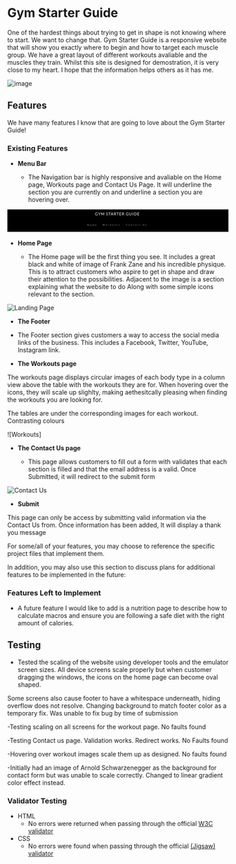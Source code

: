 # Gym Starter Guide

One of the hardest things about trying to get in shape is not knowing where to start. We want to change that. Gym Starter Guide is a responsive website that will show you exactly where to begin and how to target each muscle group. We have a great layout of different workouts avaliable and the muscles they train. Whilst this site is designed for demostration, it is very close to my heart. I hope that the information helps others as it has me.

![image](Assets/Images/Gym_Starter_Guide.png)


## Features 

We have many features I know that are going to love about the Gym Starter Guide!

### Existing Features

- __Menu Bar__

  - The Navigation bar is highly responsive and avaliable on the Home page, Workouts page and Contact Us Page. It will underline the section you are currently on and underline a section you are hovering over.

![Nav Bar](Assets/Images/nav-bar.png)

- __Home Page__

  - The Home page will be the first thing you see. It includes a great black and white of image of Frank Zane and his incredible physique. This is to attract customers who aspire to get in shape and draw their attention to the possibilities. Adjacent to the image is a section explaining what the website to do Along with some simple icons relevant to the section.


![Landing Page](https://github.com/lucyrush/readme-template/blob/master/media/love_running_landing.png)


- __The Footer__ 

 - The Footer section gives customers a way to access the social media links of the business. This includes a Facebook, Twitter, YouTube, Instagram link. 

- __The Workouts page__

The workouts page displays circular images of each body type in a column view above the table with the workouts they are for. When hovering over the icons, they will scale up slighlty, making aethesitcally pleasing when finding the workouts you are looking for.

The tables are under the corresponding images for each workout. Contrasting colours 

![Workouts]

- __The Contact Us page__

  - This page allows customers to fill out a form with validates that each section is filled and that the email address is a valid. Once Submitted, it will redirect to the submit form

![Contact Us](https://github.com/lucyrush/readme-template/blob/master/media/love_running_signup.png)


- __Submit__

This page can only be access by submitting valid information via the Contact Us from. Once information has been added, It will display a thank you message

For some/all of your features, you may choose to reference the specific project files that implement them.

In addition, you may also use this section to discuss plans for additional features to be implemented in the future:

### Features Left to Implement

- A future feature I would like to add is a nutrition page to describe how to calculate macros and ensure you are following a safe diet with the right amount of calories.

## Testing 

- Tested the scaling of the website using developer tools and the emulator screen sizes. All device screens scale properly but when customer dragging the windows, the icons on the home page can become oval shaped.

Some screens also cause footer to have a whitespace underneath, hiding overflow does not resolve. Changing background to match footer color as a temporary fix. Was unable to fix bug by time of submission

-Testing scaling on all screens for the workout page. No faults found

-Testing Contact us page. Validation works. Redirect works. No Faults found

-Hovering over workout images scale them up as designed. No faults found

-Initially had an image of Arnold Schwarzenegger as the background for contact form but was unable to scale correctly. Changed to linear gradient color effect instead.

### Validator Testing 

- HTML
  - No errors were returned when passing through the official [W3C validator](https://liamd416.github.io/P1-Gym-Starter-Guide/)
- CSS
  - No errors were found when passing through the official [(Jigsaw) validator](https://jigsaw.w3.org/css-validator/validator?uri=https%3A%2F%2Fvalidator.w3.org%2Fnu%2F%3Fdoc%3Dhttps%253A%252F%252Fcode-institute-org.github.io%252Flove-running-2.0%252Findex.html&profile=css3svg&usermedium=all&warning=1&vextwarning=&lang=en#css)